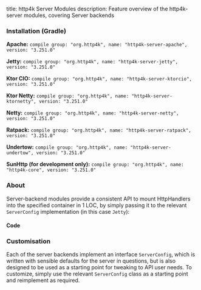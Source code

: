 title: http4k Server Modules
description: Feature overview of the http4k-server modules, covering Server backends

### Installation (Gradle)
**Apache:** ```compile group: "org.http4k", name: "http4k-server-apache", version: "3.251.0"```

**Jetty:** ```compile group: "org.http4k", name: "http4k-server-jetty", version: "3.251.0"```

**Ktor CIO:** ```compile group: "org.http4k", name: "http4k-server-ktorcio", version: "3.251.0"```

**Ktor Netty:** ```compile group: "org.http4k", name: "http4k-server-ktornetty", version: "3.251.0"```

**Netty:** ```compile group: "org.http4k", name: "http4k-server-netty", version: "3.251.0"```

**Ratpack:** ```compile group: "org.http4k", name: "http4k-server-ratpack", version: "3.251.0"```

**Undertow:** ```compile group: "org.http4k", name: "http4k-server-undertow", version: "3.251.0"```

**SunHttp (for development only):** ```compile group: "org.http4k", name: "http4k-core", version: "3.251.0"```

### About
Server-backend modules provide a consistent API to mount HttpHandlers into the specified container in 1 LOC, by 
simply passing it to the relevant `ServerConfig` implementation (in this case `Jetty`):

#### Code [<img class="octocat"/>](https://github.com/http4k/http4k/blob/master/src/docs/guide/modules/servers/example_http.kt)

<script src="https://gist-it.appspot.com/https://github.com/http4k/http4k/blob/master/src/docs/guide/modules/servers/example_http.kt"></script>

### Customisation
Each of the server backends implement an interface `ServerConfig`, which is written with sensible defaults for the server in questions, 
but is also designed to be used as a starting point for tweaking to API user needs. To customize, simply use the relevant `ServerConfig` 
class as a starting point and reimplement as required.
